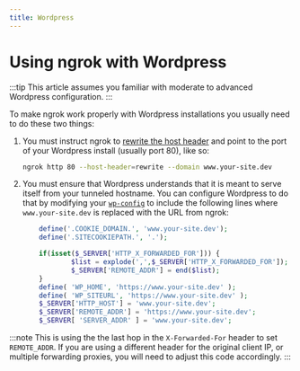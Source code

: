 ```yaml
---
title: Wordpress
---
```


# Using ngrok with Wordpress

:::tip
This article assumes you familiar with moderate to advanced Wordpress configuration.
:::

To make ngrok work properly with Wordpress installations you usually need to do these two things:

1.  You must instruct ngrok to [rewrite the host header](/http/#rewrite-host-header) and point to the port of your Wordpress install (usually port 80), like so:

    ```bash
    ngrok http 80 --host-header=rewrite --domain www.your-site.dev
    ```

1.  You must ensure that Wordpress understands that it is meant to serve itself from your tunneled hostname. You can configure Wordpress to do that by modifying your [`wp-config`](https://developer.wordpress.org/advanced-administration/wordpress/wp-config/) to include the following lines where `www.your-site.dev` is replaced with the URL from ngrok:

    ```php
        define('.COOKIE_DOMAIN.', 'www.your-site.dev');
        define('.SITECOOKIEPATH.', '.');

        if(isset($_SERVER['HTTP_X_FORWARDED_FOR'])) {
                $list = explode(',',$_SERVER['HTTP_X_FORWARDED_FOR']);
                $_SERVER['REMOTE_ADDR'] = end($list);
        }
        define( 'WP_HOME', 'https://www.your-site.dev' );
        define( 'WP_SITEURL', 'https://www.your-site.dev' );
        $_SERVER['HTTP_HOST'] = 'www.your-site.dev';
        $_SERVER['REMOTE_ADDR'] = 'https://www.your-site.dev';
        $_SERVER[ 'SERVER_ADDR' ] = 'www.your-site.dev';
    ```

:::note
This is using the the last hop in the `X-Forwarded-For` header to set `REMOTE_ADDR`.
If you are using a different header for the original client IP, or multiple forwarding proxies,
you will need to adjust this code accordingly.
:::
